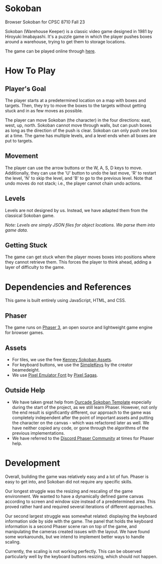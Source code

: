 # Sokoban
Browser Sokoban for CPSC 8710 Fall 23

Sokoban (Warehouse Keeper) is a classic video game designed in 1981 by Hiroyuki Imabayashi. It's a puzzle game in which the player pushes boxes around a warehouse, trying to get them to storage locations.

The game can be played online through [here](https://LeventCelik.github.io/Sokoban).

# How To Play

## Player's Goal

The player starts at a predetermined location on a map with boxes and targets. Then, they try to move the boxes to the targets without getting stuck and in as few moves as possible.

The player can move Sokoban (the character) in the four directions: east, west, up, north. Sokoban cannot move through walls, but can push boxes as long as the direction of the push is clear. Sokoban can only push one box at a time. The game has multiple levels, and a level ends when all boxes are put to targets.

## Movement

The player can use the arrow buttons or the W, A, S, D keys to move. Additionally, they can use the 'U' button to undo the last move, 'R' to restart the level, 'N' to skip the level, and 'B' to go to the previous level. Note that undo moves do not stack; i.e., the player cannot chain undo actions.

## Levels

Levels are not designed by us. Instead, we have adapted them from the classical Sokoban game.

*Note: Levels are simply JSON files for object locations. We parse them into game data.*

## Getting Stuck

The game can get stuck when the player moves boxes into positions where they cannot retrieve them. This forces the player to think ahead, adding a layer of difficulty to the game.

# Dependencies and References

This game is built entirely using JavaScript, HTML, and CSS.

## Phaser

The game runs on [Phaser 3](https://phaser.io), an open source and lightweight game engine for browser games.

## Assets

- For tiles, we use the free [Kenney Sokoban Assets](https://kenney.nl/assets/sokoban).
- For keyboard buttons, we use the [SimpleKeys](https://beamedeighth.itch.io/simplekeys-animated-pixel-keyboard-keys?download) by the creator beamedeight.
- We use [Pixel Emulator Font](https://www.dafont.com/pixel-emulator.font) by [Pixel Sagas](http://www.pixelsagas.com).

## Outside Help

- We have taken great help from [Ourcade Sokoban Template](https://ourcade.co/templates/sokoban-template/) especially during the start of the project, as we still learn Phaser. However, not only the end result is significantly different, our approach to the game was completely independent after the point of important assets and putting the character on the canvas - which was refactored later as well. We have neither copied any code, or gone through the algorithms of the previous implementations.
- We have referred to the [Discord Phaser Community](https://discord.gg/phaser) at times for Phaser help.

# Development

Overall, building the game was relatively easy and a lot of fun. Phaser is easy to get into, and Sokoban did not require any specific skills.

Our longest struggle was the resizing and rescaling of the game environment. We wanted to have a dynamically defined game canvas according to screen and window size instead of a predetermined area. This proved rather hard and required several iterations of different approaches.

Our second largest struggle was somewhat related: displaying the keyboard information side by side with the game. The panel that holds the keyboard information is a second Phaser scene ran on top of the game, and manipulating the cameras created issues with the layout. We have found some workarounds, but we intend to implement better ways to handle scaling.

Currently, the scaling is not working perfectly. This can be observed particularly well by the keyboard buttons resizing, which should not happen.
